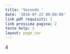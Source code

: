 ```yaml
---
title: 'Secondo '
date: '2016-07-22 00:00:00'
link pdf requisiti: 1
link prossima pagina: 2
testo help: 3
layout: page_var
---
```

4